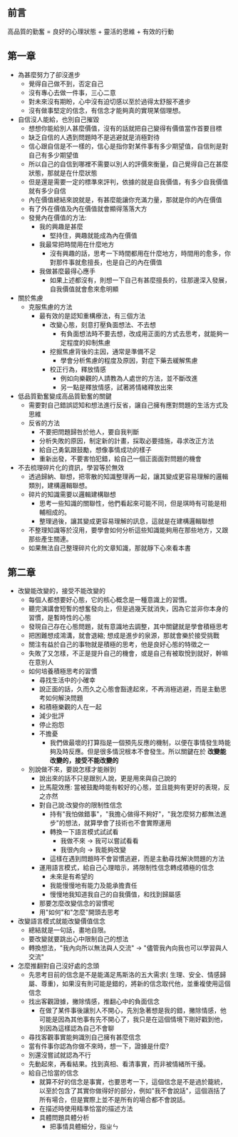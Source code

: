 ## 前言
高品質的勤奮 = 良好的心理狀態 + 靈活的思維 + 有效的行動

## 第一章
* 為甚麼努力了卻沒進步
	* 覺得自己做不到，否定自己
	* 沒有專心去做一件事，三心二意
	* 對未來沒有期盼，心中沒有迫切感以至於過得太舒服不進步
	* 沒有做事堅定的信念，有信念才能夠真的實現某個理想。
* 自信沒人能給，也別自己摧毀
	* 想想你能給別人甚麼價值，沒有的話就把自己變得有價值當作首要目標
	* 缺乏自信的人遇到問題時不是逃避就是消極對待
	* 信心跟自信是不一樣的，信心是指你對某件事有多少期望值，自信則是對自己有多少期望值
	* 所以自己的自信到哪裡不需要以別人的評價來衡量，自己覺得自己在甚麼狀態，那就是在什麼狀態
	* 但是還是需要一定的標準來評判，依據的就是自我價值，有多少自我價值就有多少自信
	* 內在價值總結來說就是，有甚麼能讓你充滿力量，那就是你的內在價值
	* 有了外在價值及內在價值就會顯得落落大方
	* 發覺內在價值的方法:
		* 我的興趣是甚麼
			* 堅持住，興趣就能成為內在價值
		* 我最常把時間用在什麼地方
			* 沒有興趣的話，思考一下時間都用在什麼地方，時間用的愈多，你對那件事就愈擅長，也是自己的內在價值
		* 我做甚麼最得心應手
			* 如果上述都沒有，則想一下自己有甚麼擅長的，往那邊深入發展，自我價值就會愈來愈明顯
* 關於焦慮
	* 克服焦慮的方法
		* 最有效的是認知重構療法，有三個方法
			* 改變心態，刻意打壓負面想法、不去想
				* 有負面想法時不要去想，改成用正面的方式去思考，就能夠一定程度的抑制焦慮
			* 挖掘焦慮背後的主因，通常是準備不足
				* 學會分析焦慮的程度及原因，對症下藥去緩解焦慮
			* 校正行為，釋放情感
				* 例如向樂觀的人請教為人處世的方法，並不斷改進
				* 另一點是釋放情感，試著將情緒釋放出來
* 低品質勤奮變成高品質勤奮的關鍵
	* 需要對自己錯誤認知和想法進行反省，讓自己擁有應對問題的生活方式及思維
	* 反省的方法
		* 不要把問題歸咎於他人，要自我判斷
		* 分析失敗的原因，制定新的計畫，採取必要措施，尋求改正方法
		* 給自己勇氣跟鼓勵，想像事情成功的樣子
		* 重新出發，不要害怕犯錯，給自己一個正面面對問題的機會
* 不去梳理碎片化的資訊，學習等於無效
	* 透過歸納、聯想，把零散的知識整理再一起，讓其變成更容易理解的邏輯類別，建構邏輯聯想。
	* 碎片的知識需要以邏輯建構聯想
		* 思考一些知識的關聯性，他們看起來可能不同，但是琪時有可能是相輔相成的。
		* 整理過後，讓其變成更容易理解的訊息，這就是在建構邏輯聯想
	* 不整理知識等於沒用，要學會如何分析這些知識能夠用在那些地方，又跟那些產生關連。
	* 如果無法自己整理碎片化的文章知識，那就靜下心來看本書
## 第二章
* 改變能改變的，接受不能改變的
	* 每個人都想要好心態，它的核心概念是一種意識上的習慣。
	* 聽完演講會短暫的想奮發向上，但是過幾天就消失，因為它並非你本身的習慣，是暫時性的心態
	* 發現自己存在心態問題，就有意識地去調整，其中關鍵就是學會積極思考
	* 把困難想成鴻溝，就會退縮; 想成是進步的泉源，那就會樂於接受挑戰
	* 關注有益於自己的事物就是積極的思考，他是良好心態的特徵之一
	* 失敗了又怎樣，不正是提升自己的機會，或是自己有被取悅到就好，幹嘛在意別人
	* 如何培養積極思考的習慣
		* 尋找生活中的小確幸 
		* 說正面的話，久而久之心態會豁達起來，不再消極逃避，而是主動思考如何解決問題
		* 和積極樂觀的人在一起
		* 減少批評
		* 停止抱怨
		* 不擔憂
			* 我們做最壞的打算指是一個預先反應的機制，以便在事情發生時能夠及時反應。但是很多情況根本不會發生。所以關鍵在於 **改變能改變的，接受不能改變的**
	* 別說做不來，要說怎樣才能辦到
		* 說出來的話不只是跟別人說，更是用來與自己說的
		* 比馬龍效應: 當被鼓勵時能有較好的心態，並且能夠有更好的表現，反之亦然
		* 對自己說:改變你的限制性信念
			* 持有"我怕做錯事"，"我擔心做得不夠好"，"我怎麼努力都無法進步"的想法，就算學會了技術也不會實際運用
			* 轉換一下語言模式試試看
				* 我做不來 -> 我可以嘗試看看
				* 我很內向 -> 我能夠改變
			* 這樣在遇到問題時不會習慣逃避，而是主動尋找解決問題的方法
		* 運用語言模式，給自己心理暗示，將限制性信念轉成積極的信念
			* 未來是有希望的
			* 我能慢慢地有能力及能承擔責任
			* 慢慢地我知道我自己的自我價值，和找到歸屬感
		* 那要怎麼改變信念的習慣呢
		* 用"如何"和"怎麼"開頭去思考
* 改變語言模式就能改變價值信念
	* 總結就是一句話，畫地自限。
	* 要改變就要跳出心中限制自己的想法
	* 轉換想法，"我內向所以無法與人交流" -> "儘管我內向我也可以學習與人交流"
* 怎麼推翻對自己沒好處的念頭
	* 先思考目前的信念是不是能滿足馬斯洛的五大需求( 生理、安全、情感歸屬、尊重)，如果沒有則可能是錯的，將新的信念取代他，並重複使用這個信念
	* 找出客觀證據，撇除情感，推翻心中的負面信念
		* 在做了某件事後讓別人不開心，先別急著想是我的錯，撇除情感，他可能是因為其他事有先不開心了，我只是在這個情境下剛好戳到他，別因為這樣認為自己不會聊
	* 尋找客觀事實能夠識別自己擁有甚麼信念
	* 當有件事你認為你做不來時，想一下，證據是什麼?
	* 別還沒嘗試就認為不行
	* 先動起來，再看結果。找到真相、看清事實，而非被情緒所干擾。
	* 給自己恰當的信念
		* 就算不好的信念是事實，也要思考一下，這個信念是不是過於籠統，以至於包含了其實你做得好的部分，例如"我不會說話"，這個涵括了所有場合，但是實際上並不是所有的場合都不會說話。
		* 在描述時使用精準恰當的描述方法
		* 具體問題具體分析
			* 把事情具體細分，指ㄓㄣ	
<!--stackedit_data:
eyJoaXN0b3J5IjpbMjExNDg5MzIxNiwtMTUxNTE1MDEwMiw2MD
UxODc1OTAsLTEwMTQ0NDQxMDksMTYwOTM0OTEwMiwtMTk0NDk4
MTU1LC0xNTU5NzcyNzcxLDc0ODA5MTQwOCwyMDk0NDk1Mzg0LD
E4NzIxMjQzMzYsMTQ0NzA3Mzc1NywxMzM0MDc2NDc0XX0=
-->